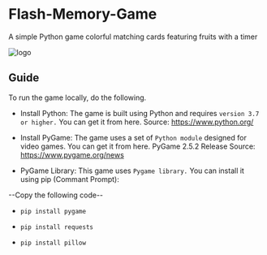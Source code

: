 # Flash-Memory-Game

A simple Python game colorful matching cards featuring fruits with a timer

![logo](https://github.com/user-attachments/assets/8d7a9c44-0d78-4e44-83a7-137f72b2ebec)


## Guide

To run the game locally, do the following.
* Install Python: The game is built using Python and requires `version 3.7 or higher.` You can get it from here.
 Source: https://www.python.org/

* Install PyGame: The game uses a set of `Python module` designed for video games. You can get it from here. PyGame 2.5.2 Release Source:
 https://www.pygame.org/news

* PyGame Library: This game uses `Pygame library.` You can install it using pip (Commant Prompt):

--Copy the following code--

- `pip install pygame`

- `pip install requests`

- `pip install pillow`
